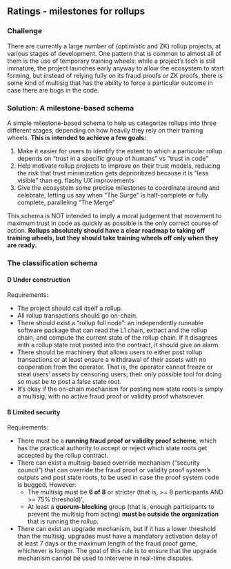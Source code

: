 ## Ratings - milestones for rollups

### Challenge

There are currently a large number of (optimistic and ZK) rollup projects, at various stages of development. One pattern that is common to almost all of them is the use of temporary training wheels: while a project’s tech is still immature, the project launches early anyway to allow the ecosystem to start forming, but instead of relying fully on its fraud proofs or ZK proofs, there is some kind of multisig that has the ability to force a particular outcome in case there are bugs in the code.

### Solution: A milestone-based schema

A simple milestone-based schema to help us categorize rollups into three different stages, depending on how heavily they rely on their training wheels. **This is intended to achieve a few goals:**
1. Make it easier for users to identify the extent to which a particular rollup depends on “trust in a specific group of humans” vs “trust in code”
2. Help motivate rollup projects to improve on their trust models, reducing the risk that trust minimization gets deprioritized because it is “less visible” than eg. flashy UX improvements
3. Give the ecosystem some precise milestones to coordinate around and celebrate, letting us say when “The Surge” is half-complete or fully complete, paralleling “The Merge”

This schema is NOT intended to imply a moral judgement that movement to maximum trust in code as quickly as possible is the only correct course of action. **Rollups absolutely should have a clear roadmap to taking off training wheels, but they should take training wheels off only when they are ready.**

### The classification schema

<h4>
  <span class='flex items-center gap-2'>
  <span class='bg-red-400 text-white w-8 rounded-md text-center leading-tight text-xl font-medium'>D</span>
  Under construction
  </span>
</h4>
Requirements:

- The project should call itself a rollup.
- All rollup transactions should go on-chain.
- There should exist a “rollup full node”: an independently runnable software package that can read the L1 chain, extract and the rollup chain, and compute the current state of the rollup chain. If it disagrees with a rollup state root posted into the contract, it should give an alarm.
- There should be machinery that allows users to either post rollup transactions or at least ensure a withdrawal of their assets with no cooperation from the operator. That is, the operator cannot freeze or steal users’ assets by censoring users; their only possible tool for doing so must be to post a false state root.
- It’s okay if the on-chain mechanism for posting new state roots is simply a multisig, with no active fraud proof or validity proof whatsoever.

<h4>
  <span class='flex items-center gap-2'>
  <span class='bg-yellow-100 text-black w-8 rounded-md text-center leading-tight text-xl font-medium'>B</span>
  Limited security
  </span>
</h4>
Requirements:

- There must be a **running fraud proof or validity proof scheme**, which has the practical authority to accept or reject which state roots get accepted by the rollup contract.
- There can exist a multisig-based override mechanism (“security council”) that can override the fraud proof or validity proof system’s outputs and post state roots, to be used in case the proof system code is bugged. However:
  - The multisig must be **6 of 8** or stricter (that is, >= 8 participants AND >= 75% threshold)',
  - At least a **quorum-blocking** group (that is, enough participants to prevent the multisig from acting) **must be outside the organization** that is running the rollup.
- There can exist an upgrade mechanism, but if it has a lower threshold than the multisig, upgrades must have a mandatory activation delay of at least 7 days or the maximum length of the fraud proof game, whichever is longer. The goal of this rule is to ensure that the upgrade mechanism cannot be used to intervene in real-time disputes.
